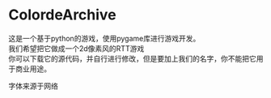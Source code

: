 # ColordeArchive
这是一个基于python的游戏，使用pygame库进行游戏开发。  
我们希望把它做成一个2d像素风的RTT游戏  
你可以下载它的源代码，并自行进行修改，但是要加上我们的名字，你不能把它用于商业用途。  

字体来源于网络
